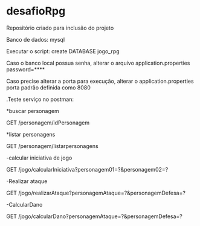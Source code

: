 # desafioRpg
Repositório criado para inclusão do projeto

Banco de dados: mysql

Executar o script: create DATABASE jogo_rpg

Caso o banco local possua senha, alterar o arquivo application.properties
password=****

Caso precise alterar a porta para execução, alterar o application.properties
porta padrão definida como 8080


.Teste serviço no postman:

*buscar personagem

GET /personagem/idPersonagem

*listar personagens

GET /personagem/listarpersonagens

-calcular iniciativa de jogo

GET /jogo/calcularIniciativa?personagem01=?&personagem02=?

-Realizar ataque

GET /jogo/realizarAtaque?personagemAtaque=?&personagemDefesa=?

-CalcularDano

GET /jogo/calcularDano?personagemAtaque=?&personagemDefesa=?
